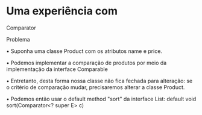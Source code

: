 # Uma experiência com
Comparator

Problema


• Suponha uma classe Product com os atributos name e price.

• Podemos implementar a comparação de produtos por meio da implementação da interface Comparable<Product>

• Entretanto, desta forma nossa classe não fica fechada para alteração: se o critério de comparação mudar, precisaremos alterar a classe Product.

• Podemos então usar o default method "sort" da interface List: default void sort(Comparator<? super E> c)
